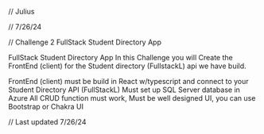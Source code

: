 // Julius

// 7/26/24

// Challenge 2 FullStack Student Directory App

FullStack Student Directory App
In this Challenge you will Create the FrontEnd (client) for the Student directory (FullstackL) api we have build.

FrontEnd (client) must be build in React w/typescript and connect to your Student Directory API (FullStackL)
Must set up  SQL Server database in Azure
All CRUD function must work,
Must be well designed UI, you can use Bootstrap or Chakra UI

// Last updated 7/26/24
